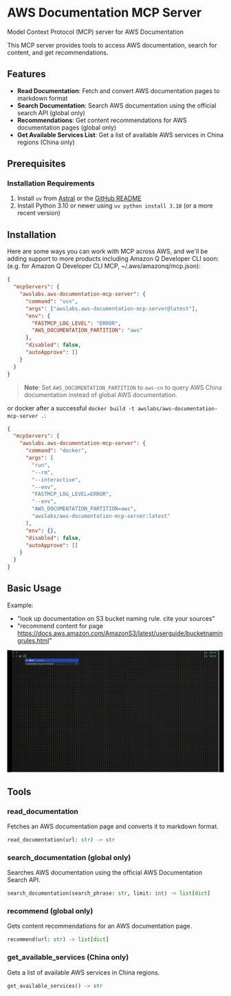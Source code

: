 # AWS Documentation MCP Server

Model Context Protocol (MCP) server for AWS Documentation

This MCP server provides tools to access AWS documentation, search for content, and get recommendations.

## Features

- **Read Documentation**: Fetch and convert AWS documentation pages to markdown format
- **Search Documentation**: Search AWS documentation using the official search API (global only)
- **Recommendations**: Get content recommendations for AWS documentation pages (global only)
- **Get Available Services List**: Get a list of available AWS services in China regions (China only)

## Prerequisites

### Installation Requirements

1. Install `uv` from [Astral](https://docs.astral.sh/uv/getting-started/installation/) or the [GitHub README](https://github.com/astral-sh/uv#installation)
2. Install Python 3.10 or newer using `uv python install 3.10` (or a more recent version)

## Installation

Here are some ways you can work with MCP across AWS, and we'll be adding support to more products including Amazon Q Developer CLI soon: (e.g. for Amazon Q Developer CLI MCP, ~/.aws/amazonq/mcp.json):

```json
{
  "mcpServers": {
    "awslabs.aws-documentation-mcp-server": {
      "command": "uvx",
      "args": ["awslabs.aws-documentation-mcp-server@latest"],
      "env": {
        "FASTMCP_LOG_LEVEL": "ERROR",
        "AWS_DOCUMENTATION_PARTITION": "aws"
      },
      "disabled": false,
      "autoApprove": []
    }
  }
}
```

> **Note**: Set `AWS_DOCUMENTATION_PARTITION` to `aws-cn` to query AWS China documentation instead of global AWS documentation.

or docker after a successful `docker build -t awslabs/aws-documentation-mcp-server .`:

```json
{
  "mcpServers": {
    "awslabs.aws-documentation-mcp-server": {
      "command": "docker",
      "args": [
        "run",
        "--rm",
        "--interactive",
        "--env",
        "FASTMCP_LOG_LEVEL=ERROR",
        "--env",
        "AWS_DOCUMENTATION_PARTITION=aws",
        "awslabs/aws-documentation-mcp-server:latest"
      ],
      "env": {},
      "disabled": false,
      "autoApprove": []
    }
  }
}
```

## Basic Usage

Example:

- "look up documentation on S3 bucket naming rule. cite your sources"
- "recommend content for page https://docs.aws.amazon.com/AmazonS3/latest/userguide/bucketnamingrules.html"

![AWS Documentation MCP Demo](https://github.com/awslabs/mcp/blob/main/src/aws-documentation-mcp-server/basic-usage.gif?raw=true)

## Tools

### read_documentation

Fetches an AWS documentation page and converts it to markdown format.

```python
read_documentation(url: str) -> str
```

### search_documentation (global only)

Searches AWS documentation using the official AWS Documentation Search API.

```python
search_documentation(search_phrase: str, limit: int) -> list[dict]
```

### recommend (global only)

Gets content recommendations for an AWS documentation page.

```python
recommend(url: str) -> list[dict]
```

### get_available_services (China only)

Gets a list of available AWS services in China regions.

```python
get_available_services() -> str
```
